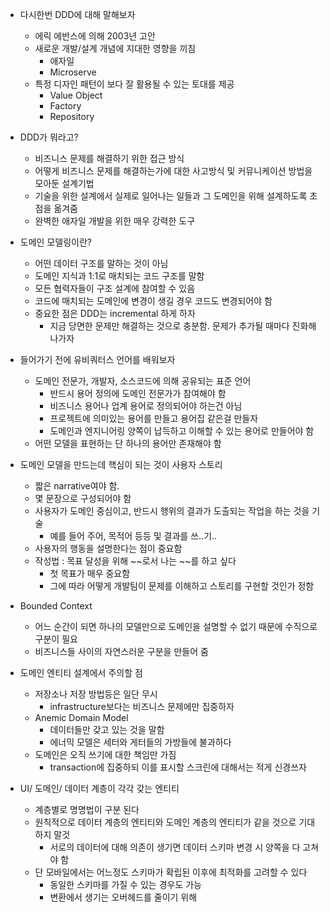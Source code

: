- 다시한번 DDD에 대해 말해보자
	- 에릭 에반스에 의해 2003년 고안
	- 새로운 개발/설계 개념에 지대한 영향을 끼침
		- 애자일
		- Microserve
	- 특정 디자인 패턴이 보다 잘 활용될 수 있는 토대를 제공
		- Value Object
		- Factory
		- Repository

- DDD가 뭐라고?
	- 비즈니스 문제를 해결하기 위한 접근 방식
	- 어떻게 비즈니스 문제를 해결하는가에 대한 사고방식 및 커뮤니케이션 방법을 모아둔 설계기법
	- 기술을 위한 설계에서 실제로 일어나는 일들과 그 도메인을 위해 설계하도록 초점을 옮겨줌
	- 완벽한 애자일 개발을 위한 매우 강력한 도구

- 도메인 모델링이란?
	- 어떤 데이터 구조를 말하는 것이 아님
	- 도메인 지식과 1:1로 매치되는 코드 구조를 말함
	- 모든 협력자들이 구조 설계에 참여할 수 있음
	- 코드에 매치되는 도메인에 변경이 생길 경우 코드도 변경되어야 함
	- 중요한 점은 DDD는 incremental 하게 하자
		- 지금 당면한 문제만 해결하는 것으로 충분함. 문제가 추가될 때마다 진화해나가자

- 들어가기 전에 유비쿼터스 언어를 배워보자
	- 도메인 전문가, 개발자, 소스코드에 의해 공유되는 표준 언어
		- 반드시 용어 정의에 도메인 전문가가 참여해야 함
		- 비즈니스 용어나 업계 용어로 정의되어야 하는건 아님
		- 프로젝트에 의미있는 용어를 만들고 용어집 같은걸 만들자
		- 도메인과 엔지니어링 양쪽이 납득하고 이해할 수 있는 용어로 만들어야 함
	- 어떤 모델을 표현하는 단 하나의 용어만 존재해야 함

- 도메인 모델을 만드는데 핵심이 되는 것이 사용자 스토리
	- 짧은 narrative여야 함. 
	- 몇 문장으로 구성되어야 함
	- 사용자가 도메인 중심이고, 반드시 행위의 결과가 도출되는 작업을 하는 것을 기술
		- 예를 들어 주어, 목적어 등등 및 결과를 쓰..기..
	- 사용자의 행동을 설명한다는 점이 중요함
	- 작성법 : 목표 달성을 위해 ~~로서 나는 ~~를 하고 싶다
		- 첫 목표가 매우 중요함
		- 그에 따라 어떻게 개발팀이 문제를 이해하고 스토리를 구현할 것인가 정함

- Bounded Context
	- 어느 순간이 되면 하나의 모델만으로 도메인을 설명할 수 없기 때문에 수직으로 구분이 필요
	- 비즈니스들 사이의 자연스러운 구분을 만들어 줌

- 도메인 엔티티 설계에서 주의할 점
	- 저장소나 저장 방법등은 일단 무시
		 - infrastructure보다는 비즈니스 문제에만 집중하자
	- Anemic Domain Model
		- 데이터들만 갖고 있는 것을 말함
		- 에너믹 모델은 세터와 게터들의 가방들에 불과하다
	- 도메인은 오직 쓰기에 대한 책임만 가짐
		- transaction에 집중하되 이를 표시할 스크린에 대해서는 적게 신경쓰자

- UI/ 도메인/ 데이터 계층이 각각 갖는 엔티티
	- 계층별로 명명법이 구분 된다
	- 원칙적으로 데이터 계층의 엔티티와 도메인 계층의 엔티티가 같을 것으로 기대하지 말것
		- 서로의 데이터에 대해 의존이 생기면 데이터 스키마 변경 시 양쪽을 다 고쳐야 함
	- 단 모바일에서는 어느정도 스키마가 확립된 이후에 최적화를 고려할 수 있다
		- 동일한 스키마를 가질 수 있는 경우도 가능
		- 변환에서 생기는 오버헤드를 줄이기 위해
